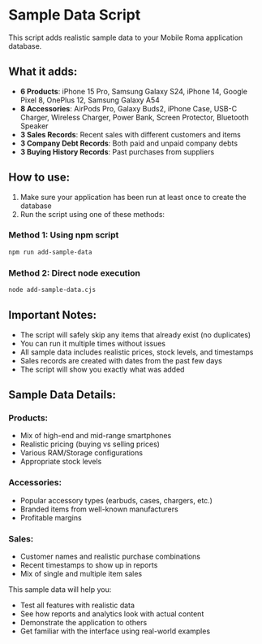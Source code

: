 # Sample Data Script

This script adds realistic sample data to your Mobile Roma application database.

## What it adds:

- **6 Products**: iPhone 15 Pro, Samsung Galaxy S24, iPhone 14, Google Pixel 8, OnePlus 12, Samsung Galaxy A54
- **8 Accessories**: AirPods Pro, Galaxy Buds2, iPhone Case, USB-C Charger, Wireless Charger, Power Bank, Screen Protector, Bluetooth Speaker
- **3 Sales Records**: Recent sales with different customers and items
- **3 Company Debt Records**: Both paid and unpaid company debts
- **3 Buying History Records**: Past purchases from suppliers

## How to use:

1. Make sure your application has been run at least once to create the database
2. Run the script using one of these methods:

### Method 1: Using npm script
```bash
npm run add-sample-data
```

### Method 2: Direct node execution
```bash
node add-sample-data.cjs
```

## Important Notes:

- The script will safely skip any items that already exist (no duplicates)
- You can run it multiple times without issues
- All sample data includes realistic prices, stock levels, and timestamps
- Sales records are created with dates from the past few days
- The script will show you exactly what was added

## Sample Data Details:

### Products:
- Mix of high-end and mid-range smartphones
- Realistic pricing (buying vs selling prices)
- Various RAM/Storage configurations
- Appropriate stock levels

### Accessories:
- Popular accessory types (earbuds, cases, chargers, etc.)
- Branded items from well-known manufacturers
- Profitable margins

### Sales:
- Customer names and realistic purchase combinations
- Recent timestamps to show up in reports
- Mix of single and multiple item sales

This sample data will help you:
- Test all features with realistic data
- See how reports and analytics look with actual content
- Demonstrate the application to others
- Get familiar with the interface using real-world examples
